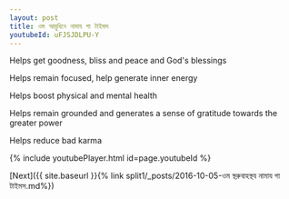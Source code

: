 ```yaml
---
layout: post
title: ওম আয়ুধিনে নামায গা টাইমস
youtubeId: uFJSJDLPU-Y
---
```

 
 
Helps get goodness, bliss and peace and God's blessings
 
Helps remain focused, help generate inner energy 
 
Helps boost physical and mental health 
 
Helps remain grounded and generates a sense of gratitude towards the greater power 
 
Helps reduce bad karma
 
 
 
 


{% include youtubePlayer.html id=page.youtubeId %}
 
[Next]({{ site.baseurl }}{% link  split1/_posts/2016-10-05-ওম স্থরুবাহস্থয নামায গা টাইমস.md%})
 
